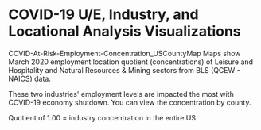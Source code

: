 # COVID-19 U/E, Industry, and Locational Analysis Visualizations

COVID-At-Risk-Employment-Concentration_USCountyMap
Maps show March 2020 employment location quotient (concentrations) of Leisure and Hospitality and Natural Resources &amp; Mining sectors from BLS (QCEW - NAICS) data.

These two industries' employment levels are impacted the most with COVID-19 economy shutdown. You can view the concentration by county.

Quotient of 1.00 = industry concentration in the entire US
